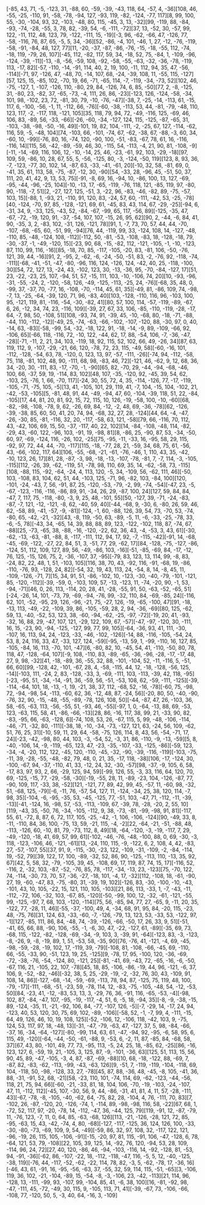 [-85, 43, 71, -5, -123, 31, -88, 60, -59, -39, -43, 118, 64, -57, 4, -36][108, 46, -55, -25, -110, 91, -58, -78, -94, 127, -93, 119, -82, -124, -77, 117][8, 99, 100, 55, -30, -104, 93, 32, -103, -48, 80, 115, -45, 3, 13, -32][99, -119, 88, -84, -93, -74, -28, -55, 3, 78, 82, -39, 54, -6, -111, -72][37, 13, -52, 30, -57, 99, 122, -11, 112, 48, 123, 79, -122, -111, 15, -19][-3, 96, -62, -66, 47, -126, 77, -58, -116, 76, 87, 65, -5, 5, 34, -36][52, -86, -4, 101, -46, 1, 27, -12, -76, -119, -58, -91, -84, 48, 127, 77][11, -20, -37, -87, -86, -76, -15, -18, -55, 112, -74, -18, 119, -79, 26, 107][-45, 112, -82, 117, 59, 34, -18, 52, 75, -84, 1, -109, -96, -124, -39, -11][-13, -8, -56, -59, 108, -92, -58, -55, -63, -32, -36, -78, -119, 113, -17, 82][-57, -110, -14, -91, 114, 40, 2, 19, 100, -11, 112, 94, 35, 47, -56, -114][-71, 97, -126, 47, -48, 70, -14, 107, 68, -24, -39, 108, 11, -55, 115, -127][57, 125, 15, -85, 102, -70, 19, 66, -71, -65, 114, -7, -119, -34, -73, 52][102, 46, -75, -127, 1, -107, -126, 110, -80, 29, 84, -126, 74, 6, 85, -50][77, 2, -8, -125, 31, -80, 23, -82, 37, -65, -73, -4, 111, 26, 86, -23][-123, 126, -124, -58, -34, 101, 98, -102, 23, 72, -81, 30, 79, -10, -76, -47][-38, 7, -25, -14, -113, 61, -15, 117, 6, -100, -56, -1, 11, -112, 66, -76][-60, -38, -113, 53, 44, -81, -79, -48, 110, 123, 117, -2, -117, 118, -121, 105][35, 118, 79, 94, 72, -49, -116, 125, -69, 46, 106, 83, -89, 56, -33, -66][-26, -60, -34, -127, 124, 115, -125, -87, -65, 31, -103, -38, -98, -50, -16, 49][-101, 19, 82, 104, -111, -2, -25, 67, 127, -114, -62, 116, 59, -5, -48, 104][74, -103, 66, -101, -74, 67, -62, -38, 67, -88, -3, 60, 34, -60, 10, -99][-76, 80, 16, -74, 120, -90, 100, -51, -83, -67, 78, 61, 16, -116, -116, 14][115, 56, -42, -89, -59, 46, 30, -115, 54, -113, -4, 21, 90, 81, -108, -9][-11, -14, -69, 116, 106, 12, -10, -14, 25, 46, -23, -61, 92, 103, -29, -18][97, 109, 59, -86, 10, 28, 67, 55, 5, -56, -125, 80, -3, -124, -50, 119][123, 8, 93, 36, -7, -123, -77, 30, 102, 14, -87, 63, -33, -41, -61, 20][-10, 32, 58, -81, 69, 0, -41, 35, 61, 113, 58, -75, -87, -12, 30, -90][54, -33, 28, -96, 45, -51, 50, 37, 111, 20, 41, 42, 9, 13, 53, 75][-91, -8, 69, 16, -94, 10, -86, 100, 13, 127, -69, -95, -44, -96, -25, 104][-10, -13, 17, -65, -119, -76, 118, 121, -85, 119, 97, -80, 90, -118, -7, 51][2, -27, 127, 125, -51, 3, -22, 96, -83, -46, -82, 89, -75, -57, 103, 15][-88, 1, -93, 21, -110, 91, 120, 83, -24, 57, 60, -111, -42, 53, -25, -78][40, -124, -70, 97, 85, -128, -121, 69, 61, -45, 83, 43, 114, 67, -29, -25][-94, 6, -31, 34, 9, -33, 125, -43, 52, -84, -67, -99, 65, 117, -56, 89][-125, -35, 47, -67, -72, -19, 120, 91, -37, -54, 107, 107, -15, 26, 95, 62][90, 2, -44, -6, 84, 41, 90, -35, 3, 2, -83, 102, -31, 126, -121, 78][91, 1, -7, 73, 70, 57, 44, 44, -70, -107, -68, -65, 60, -51, 99, -94][76, 44, -119, 99, 33, -124, 108, 14, -127, -48, -110, 85, -48, -124, 108, -112][-112, 50, -81, -53, -108, -83, 18, -128, -18, 79, -30, -37, -1, -49, -120, 15][-23, 90, 68, -15, -82, 112, -121, -105, -1, -10, -123, 87, 110, 99, 116, -16][85, -18, 70, 85, -117, -105, -20, 83, -81, 106, -50, -76, 121, 39, 44, -16][91, 2, -95, 2, -62, -6, -24, -50, -51, 83, -2, -76, 92, -118, -74, -111][-68, -41, -51, -47, -80, -96, 116, 124, -126, 124, -42, 40, 25, -118, -100, 30][54, 72, 127, 13, -24, 43, -102, 123, 30, -13, -36, 95, -70, -84, -127, 17][51, 23, -22, -23, 25, 107, -94, 51, 57, -15, 111, 103, -10, -106, 74, 20][10, -93, -96, -31, -55, -24, 2, -120, -58, 126, -49, -125, -113, -25, 24, -76][-68, 35, 48, 0, -99, 37, -37, 70, -77, 16, -108, -70, -114, 45, 61, 35][-49, 81, -86, 109, 74, -98, -7, 13, -25, -64, -39, 120, 71, 96, -83, 40][103, -128, -110, 116, 96, -103, 100, 95, -121, 119, 81, -116, -54, -30, -82, 41][80, 57, 100, 114, -57, -119, -89, -67, 6, 26, -12, 34, 74, 23, -116, 109][-39, 27, 67, 33, 106, -85, -110, -119, -28, -17, 64, -7, 98, 50, -108, 51][108, -93, 74, 91, -39, 45, -10, -68, 80, -18, -71, -88, -44, 110, -112, -12][-49, 25, -74, -63, -66, -102, -107, -120, 88, -30, 97, 0, 40, -14, 63, -83][-58, -99, 54, -32, -18, 122, 91, -18, -14, -9, 89, -109, -66, 92, -106, 65][-66, 118, -116, 72, -10, 122, -44, 62, 17, 88, -54, 106, -7, -36, -47, -28][-71, -11, 2, 21, 34, 103, -119, 18, 92, 115, 52, 102, 66, 49, -26, 34][87, 63, 119, 112, 9, -107, -29, -21, 66, 120, -78, 72, 23, 115, -49, 58][-60, -16, 101, -112, -128, -54, 63, 78, -120, 0, 123, 13, 97, -57, -111, -26][-74, 94, -112, -58, 75, 118, -81, 102, 48, 90, -111, 68, 98, -83, 46, 72][-121, 46, -62, 9, 12, 68, 36, 34, -20, 30, -111, 83, -17, -70, -1, -90][65, 82, -70, 29, -44, -94, -68, -46, 100, 66, -37, 59, 19, -114, 83, 102][48, 107, -35, -120, 92, -45, 39, 54, 62, -103, 25, -76, 1, 66, -70, 117][-24, 30, 55, 72, 4, 35, -114, -126, 77, -17, -119, -105, -71, -75, 105, -5][13, 41, -105, 101, 29, 119, 41, -7, 104, -15, 104, -102, 21, -42, -53, -105][5, -81, 48, 91, 44, -49, -94, 47, 60, -104, -39, 118, 51, 22, -84, -105][17, 44, 81, 20, 81, 92, 15, 72, 115, 10, 126, -19, -58, 100, -10, -60][68, -82, -98, -108, -78, 9, 62, -26, 69, 84, -12, -2, 48, 69, -36, -78][62, -126, -39, -38, 85, 60, 50, 41, 20, 74, 94, -68, 32, 27, 28, -124][44, 64, -4, -47, -26, -30, 85, -81, -116, 32, 20, -117, -58, 63, 121, -58][79, 66, -116, 70, 112, 43, -42, 106, 69, 15, 50, -37, -117, 40, 22, 102][14, -84, -108, -48, 114, -82, -29, 43, -60, 122, -96, 103, -91, 19, -98, 81][8, -86, 25, -90, 87, 53, -34, -50, 60, 97, -69, -124, 116, -26, 102, -25][75, -95, -11, -33, 16, -95, 58, 29, 115, -92, 97, 72, 44, 44, -70, -117][115, -18, -77, 28, 21, -59, 34, 68, 75, 61, -56, 43, -66, -102, 117, 64][106, -55, -68, -21, -61, -76, -46, 1, 110, 43, 35, -42, -10, 123, 26, 17][81, 28, -87, -3, 98, -18, -13, -107, -78, -81, 7, -7, 114, -3, -105, -115][112, -26, 39, -62, -119, 51, -78, 98, 110, 69, 35, 14, -62, -58, 73, -115][108, -88, 115, -92, -64, -24, 4, 113, 120, -5, 34, -109, 56, -62, 111, 46][-50, 103, -108, 83, 104, 62, 51, 44, -103, 125, -71, 96, -82, 103, -84, 100][120, -101, -24, -43, 7, 56, -91, 87, 25, -120, -53, -79, -2, 99, -74, -54][-47, 23, -5, -67, -123, -116, -116, -86, 89, 91, -34, 26, 29, -87, 100, 24][127, 59, 84, 84, -47, 7, 117, 75, -118, -80, -3, 9, 25, 48, -101, 55][50, -127, 39, -71, -24, -83, -87, -7, 121, -12, -121, -8, 62, -40, 59, 40][-44, -68, 9, -30, 6, -80, 26, 59, 46, 62, -58, 89, -41, -57, -9, -81][-124, -1, 60, -88, 126, 39, 54, 73, -70, 53, -74, -80, 65, -42, -21, -32][43, -8, 119, -50, 63, -89, -5, 11, -6, -33, -25, -78, 33, -6, -5, 78][-43, 34, -65, 14, 39, 88, 88, 89, 123, -122, -102, 118, 87, -74, 67, -88][25, -73, -65, 38, -88, -16, -120, -22, 62, 36, 43, -4, -53, 3, 43, 61][-30, -62, -13, -63, -81, -88, 8, -117, -111, 112, 94, 17, 92, -7, -115, -42][-91, 14, -68, -45, -69, -122, -27, 22, 84, 51, 3, -51, 77, 29, -62, 17][84, -128, -75, -127, -86, -124, 51, 112, 109, 127, 89, 56, -49, -86, 103, -16][-51, -85, -69, 84, -17, -12, 76, 125, -15, 126, 75, 2, -36, -107, 37, -95][-79, 83, 123, 13, 114, 99, -8, 83, -24, 82, 22, 48, 1, 51, -103, 105][116, 38, 70, 43, -92, 116, -91, -68, 19, -86, -110, -76, 93, -128, 24, 82][-54, 32, 19, 43, 113, 24, -54, 8, 14, -8, 45, 11, -109, -126, -71, 7][15, 34, 91, 51, -86, -102, 10, -123, -30, -40, -79, -101, -121, 85, -120, -112][-39, -59, 0, -103, 109, 57, -13, -123, 11, -74, -20, 90, -1, 53, -94, -71][46, 0, 26, 113, -114, 20, 28, 41, -28, -55, 91, 50, -63, -52, -65, 51][-24, -26, 14, 101, -73, 79, -69, -94, -76, 99, -32, 110, 84, -69, -85, 24][-116, 62, 101, -52, -95, 29, 126, -96, -21, 75, -27, 126, -19, -65, -100, 47][91, -18, -13, 113, -49, -22, -109, 39, 86, -105, -59, 28, 2, 94, -36, -69][80, 125, -62, 59, 13, -40, -52, 53, 123, 38, -60, -94, -62, -25, -97, -72][-19, 20, 41, -93, -32, 16, 88, 29, -47, 107, 121, -29, 122, 109, 67, -57][-47, -97, -120, 30, -111, 16, 15, -23, 90, -94, -125, -127, 99, 77, 99, 105][-64, -36, 93, 41, 111, -30, -107, 16, 113, 94, 24, -123, -33, -46, -102, -126][-14, 88, -116, -105, -54, 24, 53, 8, 24, 116, 33, 47, -33, 127, 124, -59][-95, -13, 59, 1, -99, -110, 16, 127, 85, -105, -84, 16, 113, -70, 101, -47][6, -80, 82, 10, -45, 54, 41, -110, -50, 80, 78, 118, 47, -128, -64, 107][-9, 108, -110, 83, -89, -65, -36, -96, -28, -17, -17, 48, 27, 9, 98, -32][41, -18, -89, 36, -55, 32, 88, -101, -104, 52, -11, -116, 5, -51, 66, 60][99, -128, 42, -101, -67, 28, 4, -58, -115, 44, 12, -18, -128, -56, 125, -14][-103, 111, -24, 2, 83, -128, -33, 3, -69, -111, 103, -113, -39, 42, 118, -95][-23, -95, 51, -34, -14, -91, 36, -59, 56, -51, -53, 108, 62, -59, -111, -125][-39, -114, -64, 101, 18, -13, -1, 19, -21, 38, 37, 112, -68, 52, -16, -78][-60, 75, -98, 72, -94, -98, 54, -113, -60, 62, 36, -12, 48, 87, -24, 56][-20, 80, 50, -40, -90, -76, 32, 90, -15, -48, -55, -89, -78, 126, 108, 50][-44, -87, 47, 26, -103, 36, 58, -65, -63, 113, -56, -55, 51, -93, 46, -55][-97, 1, 0, -64, -13, 88, 69, -53, 123, -63, 115, 58, 41, -86, -66, -13][28, 86, -16, 117, 38, 99, 21, -33, 90, 82, -83, -95, 66, -63, -128, 6][-74, 108, 53, 26, -67, 115, 5, 99, -48, -106, -114, -46, -71, -32, 80, -111][-38, 18, -10, -34, -73, -127, 121, 63, -24, 56, 109, -62, 51, 76, 25, 31][-10, 59, 11, 29, 64, -58, -75, 126, 114, 8, 43, 56, -54, -71, 17, 24][-23, -42, -98, 80, 44, 103, -3, -54, 52, -3, 31, 86, -110, -9, -13, -59][5, 8, -40, -106, 14, -9, -119, -65, 123, 47, -23, -35, -107, -33, -125, -86][-59, 123, -34, -4, -20, 112, 122, -45, 120, -110, -45, -32, -90, -39, -116, -119][-103, -75, -11, 39, -28, -55, -48, -82, 79, 48, 0, 21, 35, -17, 118, -38][106, -17, -124, 30, -100, -67, 94, -37, -110, 41, 33, -12, 24, 32, -30, -57][98, -37, -9, 105, 6, 58, -17, 83, 97, 93, 2, 66, -29, 125, 94, 59][-99, 126, 55, -3, 33, 116, 64, 120, 70, 69, -125, -15, 77, -29, -58, -30][-19, -55, 28, 11, -89, -23, 104, -126, -87, 77, -90, 109, 117, -33, 38, -52][121, -121, 77, 89, 42, 99, 45, -57, 11, -60, 98, -32, 51, -68, 125, -79][-6, -11, 76, -57, 54, 127, 11, -124, -34, 25, 38, 120, 114, -7, 98, 35][-104, -6, -95, -35, 53, -45, -125, 77, -51, 103, -47, 71, -112, -11, -39, -13][-41, -124, 16, -98, 57, -53, -113, -109, 67, -39, 78, -28, -20, 2, 55, 10][119, -43, 35, -50, 76, -34, -105, -112, 9, 38, -73, -81, -99, -98, 91, 81][-117, 55, 61, -72, 8, 87, 6, 72, 117, 105, -25, -42, -1, 106, -106, -124][90, -49, 33, 8, -11, -110, 84, 36, 100, -75, 13, 59, -21, 115, -4, -2][22, -64, -21, -51, -88, 48, -113, -126, 60, -10, 81, 79, -73, 112, 8, 49][18, -64, -120, -3, -19, -117, 7, 29, -49, -120, -18, 41, 69, 57, 99, 61][-102, -46, -76, -48, -100, 88, 0, 69, -30, -3, 118, -123, -106, 46, -121, -61][13, -24, 110, 115, -9, -122, 6, 2, 108, 4, 42, -83, 27, -57, -107, 55][37, 91, 9, -115, -30, -23, 122, -109, -31, -109, -2, -84, -114, 19, -52, 79][39, 122, 17, 100, -89, -32, 52, 86, 90, -125, -113, 110, -13, 35, 92, 67][42, 5, 58, 32, -79, -105, 39, 45, -108, 69, 17, 119, 87, 74, 15, 17][-116, 52, -116, 2, -32, 103, -87, -52, -76, 85, 78, -117, -34, -13, 23, -123][75, -70, 122, 74, -114, -30, 73, 70, 57, -36, -27, -18, 101, -4, 17, -32][112, -108, 18, -61, -90, 27, 19, -60, -47, 83, -75, -80, 31, -39, 19, 102][-126, 83, -30, -100, -10, -43, -101, 43, 10, 105, -22, 15, 121, 110, 105, -103][21, 86, 113, -33, 1, -7, -43, -11, -112, -72, 106, -32, 103, -67, 85, -120][-50, -99, 100, 12, -32, -61, -121, -55, 99, -125, -97, 7, 68, 103, -120, -114][75, 56, -85, 94, 77, 27, -65, 9, -11, 20, 35, -122, 77, -28, 11, 46][-55, -37, -100, 49, 4, -34, 68, 91, 95, 84, -20, 115, -23, 48, -75, 76][31, 124, 63, -33, -60, -7, -126, -79, 13, 123, 53, -33, 53, -122, 97, -1][127, -85, 111, 86, 84, -48, 74, -39, -126, -66, -50, 17, 26, 33, 9, 51][-51, -41, 65, 66, 88, -90, 106, -55, -1, -6, 30, 47, -22, -127, 61, -89][-35, 69, 73, -68, 115, -122, -82, -128, -69, -34, -9, 103, 3, -39, 91, -64][-123, 83, -3, -123, -8, -26, 9, -8, -19, 89, 1, 51, -53, 58, -35, 90][76, -76, 41, -121, -4, 69, -45, -98, -59, -28, -19, 102, 17, -119, 39, -79][-108, 81, -108, -66, -45, 69, -110, 66, -55, -33, 90, -51, 123, 19, 25, -125][9, -78, 17, 95, -100, 120, -36, -69, -72, -38, -76, -54, -124, 80, -121, 25][-81, -41, 69, -43, 72, -65, -16, -6, -50, -67, 116, 21, -105, 22, 107, -78][45, 18, 85, -106, -86, -19, 44, 96, -121, -6, 37, 106, 9, -52, -82, -46][-32, 38, 5, 25, -29, -19, -2, -32, 76, 30, 43, -109, 91, 108, 14, 86][-127, -68, -14, -59, -69, -113, 78, 94, 87, -125, 75, 119, 48, 100, -79, -17][-111, -68, -51, -23, 59, -78, 114, 12, -83, -75, -105, -48, 54, -12, -53, 50][84, -23, 41, -12, -83, 53, 13, 3, -29, 76, 36, -91, 116, -65, -53, -4][-98, 102, 87, -84, -47, 107, -95, -19, -117, -4, 51, 6, -5, 18, -94, 35][-8, -9, -38, -15, 89, -124, -35, 11, -21, -92, 106, 84, -77, -107, 126, -5][-7, -29, 14, -17, 24, 94, -123, 40, 53, 120, 30, 75, 69, 102, -89, -106][-58, 52, -1, -7, 99, 4, -111, -15, 64, 49, 126, 46, 10, 19, 108, 125][-52, -106, 12, -106, 118, -42, 103, 9, -75, 124, 53, 117, 97, 18, -48, 13][-31, -47, -79, -63, 47, -127, 37, 5, 98, -84, -66, -37, 16, -34, -64, -127][-80, -99, 114, 63, 61, -47, -94, 92, -95, -6, 58, 95, 6, 115, 49, -120][-64, -44, -50, -61, -88, 9, -53, 6, -2, 11, 87, -85, 84, -68, 58, 37][67, 43, 80, -101, 49, 77, 73, -95, 113, -5, 24, 25, 18, -85, 62, -25][86, -16, 123, 127, 6, -59, 19, 21, -105, 3, 125, 87, -9, -101, -36, 63][125, 51, 113, 15, 56, 90, 45, 89, -47, -105, -3, 4, 87, -87, -69, -88][10, 68, -18, -122, 88, -69, 7, -87, 82, -83, -62, -113, -99, -43, -63, 126][9, -51, 7, -119, -119, -104, -118, 69, 104, -118, 50, -98, -128, 33, 27, -78][45, 87, 88, -36, 48, -45, -8, 105, -41, 36, 88, -31, -91, 52, 68, -21][58, -23, 110, 101, -74, 114, 69, -62, -123, -44, -56, 118, 21, 75, 94, 66][-60, -21, -33, 81, 18, 104, 106, -70, -19, -103, -24, -107, 47, 11, -112, 112][-45, 107, -30, 56, 9, 44, -86, -31, 41, 81, 4, 11, 57, -28, -111, 43][-67, -78, -8, -105, -40, -62, 64, -75, 82, 28, -104, 4, 76, -111, 70, 83][7, -102, 26, -87, -120, 20, -126, -74, 1, -114, 89, -98, -98, 116, 58, -22][67, 68, 1, -72, 52, 117, 97, -20, -78, 14, -112, -47, 36, -44, 125, 79][119, -91, 12, -87, -79, 11, -76, 123, -7, 11, 0, 64, 85, -63, -68, 126][113, -21, -126, -28, 121, 72, 85, -95, -63, 15, 43, -42, -74, 4, 80, -68][-127, -117, -125, 36, 124, 126, 100, -33, -30, -80, -73, -69, 109, 9, 54, -49][-59, 86, 32, 97, 108, 32, -117, 122, 121, -96, -19, 26, 115, 105, -106, -91][-15, -20, 97, 81, 115, -91, 106, -47, -128, 6, 78, -64, 121, 53, 79, -108][22, 105, 39, 125, 14, -92, 76, 120, -94, 53, 28, 109, -114, 96, 24, 72][27, 40, 120, -86, 46, -94, -103, -116, 14, -92, -128, 81, -53, 94, -91, -36][-62, 86, -107, -22, 18, -112, -118, -47, 116, -5, 5, 12, -40, -125, -38, 119][-76, 44, -117, -52, -62, -22, 114, 78, 82, -3, 5, -62, -78, 17, -36, 16][-46, 43, 61, -91, 16, -95, -56, -63, 37, -55, 32, 59, 114, 115, -51, -65][3, -106, 119, 36, 102, -21, -104, -89, 15, -54, -8, -3, -106, 23, -42, -113][21, 114, 96, -128, 13, -111, -99, 93, -107, 99, -104, 85, 41, -6, 38, 100][16, -81, -92, 98, -47, -111, 45, -72, -49, 30, 115, 9, -105, 113, 71, 41][-39, -67, 73, -106, -66, -108, 77, -120, 50, 5, -3, 40, 64, -16, 3, -109]